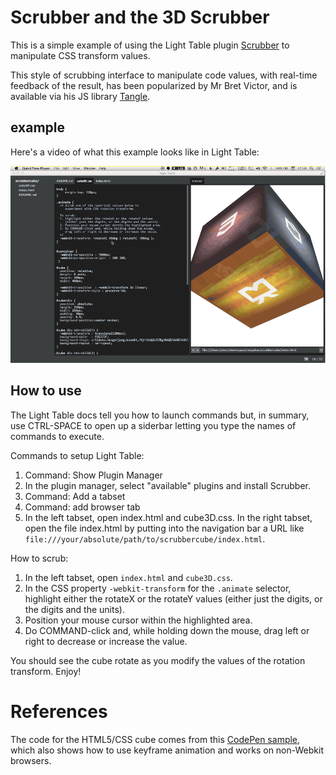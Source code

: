 # Scrubber and the 3D Scrubber

This is a simple example of using the Light Table plugin [Scrubber](https://github.com/stratospark/lt-scrubber) to manipulate CSS transform values.

This style of scrubbing interface to manipulate code values, with real-time feedback of the result, has been popularized by Mr Bret Victor, and is available via his JS library [Tangle](http://worrydream.com/Tangle/).

## example

Here's a video of what this example looks like in Light Table:

<div style="text-align: center">
<img src="./scrubbercube_video.gif"></img>
</div>

## How to use

The Light Table docs tell you how to launch commands but, in summary, use CTRL-SPACE to open up a siderbar letting you type the names of commands to execute.

Commands to setup Light Table:

1. Command: Show Plugin Manager
2. In the plugin manager, select "available" plugins and install Scrubber.
3. Command: Add a tabset
4. Command: add browser tab
5. In the left tabset, open index.html and cube3D.css. In the right tabset, open the file index.html by putting into the navigation bar a URL like `file:///your/absolute/path/to/scrubbercube/index.html`.

How to scrub:

1. In the left tabset, open `index.html` and `cube3D.css`.
2. In the CSS property `-webkit-transform` for the `.animate` selector, highlight either the rotateX or the rotateY values (either just the digits, or the digits and the units).
3. Position your mouse cursor within the highlighted area.
4. Do COMMAND-click and, while holding down the mouse, drag left or right to decrease or increase the value.

You should see the cube rotate as you modify the values of the rotation transform. Enjoy!


# References

The code for the HTML5/CSS cube comes from this [CodePen sample](http://cssdeck.com/labs/simple-css3-3d-cube), which also shows how to use keyframe animation and works on non-Webkit browsers.
